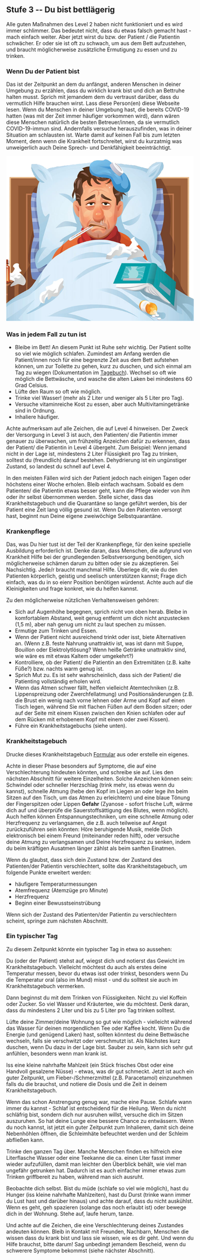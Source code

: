 ## Stufe 3 -- Du bist bettlägerig

Alle guten Maßnahmen des Level 2 haben nicht funktioniert und es wird immer schlimmer. Das bedeutet nicht, dass du etwas falsch gemacht hast - mach einfach weiter. Aber jetzt wirst du bzw. der Patient / die Patientin schwächer. Er oder sie ist oft zu schwach, um aus dem Bett aufzustehen, und braucht möglicherweise zusätzliche Ermutigung zu essen und zu trinken.

### Wenn Du der Patient bist

Das ist der Zeitpunkt an dem du anfängst, anderen Menschen in deiner Umgebung zu erzählen, dass du wirklich krank bist und dich an Bettruhe halten musst. Sprich mit jemandem dem du vertraust darüber, dass du vermutlich Hilfe brauchen wirst. Lass diese Person(en) diese Webseite lesen. Wenn du Menschen in deiner Umgebung hast, die bereits COVID-19 hatten (was mit der Zeit immer häufiger vorkommen wird), dann wären diese Menschen natürlich die besten Betreuer/innen, da sie vermutlich COVID-19-immun sind. Andernfalls versuche herauszufinden, was in deiner Situation am schlausten ist. Warte damit auf keinen Fall bis zum letzten Moment, denn wenn die Krankheit fortschreitet, wirst du kurzatmig was unweigerlich auch Deine Sprech- und Denkfähigkeit beeinträchtigt.

![](/images/sick-in-bed.png)

### Was in jedem Fall zu tun ist

* Bleibe im Bett! An diesem Punkt ist Ruhe sehr wichtig. Der Patient sollte so viel wie möglich schlafen. Zumindest am Anfang werden die Patient/innen noch für eine begrenzte Zeit aus dem Bett aufstehen können, um zur Toilette zu gehen, kurz zu duschen, und sich einmal am Tag zu wiegen (Dokumentation im [Tagebuch](/images/covid-diary.pdf)). Wechsel so oft wie möglich die Bettwäsche, und wasche die alten Laken bei mindestens 60 Grad Celsius.
* Lüfte den Raum so oft wie möglich.
* Trinke viel Wasser! (mehr als 2 Liter und weniger als 5 Liter pro Tag).
* Versuche vitaminreiche Kost zu essen, aber auch Multivitamingetränke sind in Ordnung.
* Inhaliere häufiger.

Achte aufmerksam auf alle Zeichen, die auf Level 4 hinweisen. Der Zweck der Versorgung in Level 3 ist auch, den Patienten/ die Patientin immer genauer zu überwachen, um frühzeitig Anzeichen dafür zu erkennen, dass der Patient/ die Patientin in Level 4 übergeht. Zum Beispiel: Wenn jemand nicht in der Lage ist, mindestens 2 Liter Flüssigkeit pro Tag zu trinken, solltest du (freundlich) darauf bestehen. Dehydrierung ist ein ungünstiger Zustand, so landest du schnell auf Level 4.

In den meisten Fällen wird sich der Patient jedoch nach einigen Tagen oder höchstens einer Woche erholen. Bleib einfach wachsam. Sobald es dem Patienten/ die Patientin etwas besser geht, kann die Pflege wieder von ihm oder ihr selbst übernommen werden. Stelle sicher, dass das Krankheitstagebuch und die Quarantäne so lange geführt werden, bis der Patient eine Zeit lang völlig gesund ist. Wenn Du den Patienten versorgt hast, beginnt nun Deine eigene zweiwöchige Selbstquarantäne.

### Krankenpflege

Das, was Du hier tust ist der Teil der Krankenpflege, für den keine spezielle Ausbildung erforderlich ist. Denke daran, dass Menschen, die aufgrund von Krankheit Hilfe bei der grundlegenden Selbstversorgung benötigen, sich möglicherweise schämen darum zu bitten oder sie zu akzeptieren. Sei Nachsichtig. Jede/r braucht manchmal Hilfe. Überlege dir, wie du den Patienten körperlich, geistig und seelisch unterstützen kannst; Frage dich einfach, was du in so eienr Position benötigen würdenst. Achte auch auf die Kleinigkeiten und frage konkret, wie du helfen kannst.

Zu den möglicherweise nützlichen Verhaltensweisen gehören:
* Sich auf Augenhöhe begegnen, sprich nicht von oben herab. Bleibe in komfortablem Abstand, weit genug entfernt um dich nicht anzustecken (1,5 m), aber nah genug um nicht zu laut spechen zu müssen.
* Ermutige zum Trinken und Essen.
* Wenn der Patient nicht ausreichend trinkt oder isst, biete Alternativen an. (Wenn z.B. feste Nahrung unattraktiv ist, was ist dann mit Suppe, Bouillon oder Elektrolytlösung? Wenn heiße Getränke unattraktiv sind, wie wäre es mit etwas Kaltem oder umgekehrt?)
* Kontrolliere, ob der Patient/ die Patientin an den Extremitäten (z.B. kalte Füße?) bzw. nachts warm genug ist.
* Sprich Mut zu. Es ist sehr wahrscheinlich, dass sich der Patient/ die Patienting vollständig erholen wird.
* Wenn das Atmen schwer fällt, helfen vielleicht Atemtechniken (z.B. Lippenspreizung oder Zwerchfellatmung) und Positionsänderungen (z.B. die Brust ein wenig nach vorne lehnen oder Arme und Kopf auf einen Tisch legen, während Sie mit flachen Füßen auf dem Boden sitzen; oder auf der Seite mit einem Kissen zwischen den Knien schlafen oder auf dem Rücken mit erhobenem Kopf mit einem oder zwei Kissen).
* Führe ein Krankheitstagebuchs (siehe unten).


### Krankheitstagebuch

Drucke dieses Krankheitstagebuch [Formular](/images/covid-diary.pdf) aus oder erstelle ein eigenes.

Achte in dieser Phase besonders auf Symptome, die auf eine Verschlechterung hindeuten könnten, und schreibe sie auf. Lies den nächsten Abschnitt für weitere Einzelheiten. Solche Anzeichen können sein: Schwindel oder schneller Herzschlag (trink mehr, iss etwas wenn du kannst), schnelle Atmung (hebe den Kopf im Liegen an oder lege ihn beim Sitzen auf den Tisch, um das Atmen zu erleichtern) und eine blaue Tönung der Fingerspitzen oder Lippen  **Gefahr** (Zyanose - sofort frische Luft, wärme dich auf und überprüfe die Sauerstoffsättigung des Blutes, wenn möglich). Auch helfen können Entspannungstechniken, um eine schnelle Atmung oder Herzfrequenz zu verlangsamen, die z.B. auch teilweise auf Angst zurückzuführen sein könnten: Höre beruhigende Musik, melde Dich elektronisch bei einem Freund (miteinander reden hilft), oder versuche deine Atmung zu verlangsamen und Deine Herzfrequenz zu senken, indem du beim kräftigen Ausatmen länger zählst als beim sanften Einatmen.

Wenn du glaubst, dass sich dein Zustand bzw. der Zustand des Patienten/der Patientin verschlechtert, sollte das Krankheitstagebuch, um folgende Punkte erweitert werden:
- häufigere Temperaturmessungen
- Atemfrequenz (Atemzüge pro Minute)
- Herzfrequenz
- Beginn einer Bewusstseinstrübung

Wenn sich der Zustand des Patienten/der Patientin zu verschlechtern scheint, springe zum nächsten Abschnitt.

### Ein typischer Tag

Zu diesem Zeitpunkt könnte ein typischer Tag in etwa so aussehen:

Du (oder der Patient) stehst auf, wiegst dich und notierst das Gewicht im Krankheitstagebuch. Vielleicht möchtest du auch als erstes deine Temperatur messen, bevor du etwas isst oder trinkst, besonders wenn Du die Temperatur oral (also im Mund) misst - und du solltest sie auch im Krankheitstagebuch vermerken.

Dann beginnst du mit dem Trinken von Flüssigkeiten. Nicht zu viel Koffein oder Zucker. So viel Wasser und Kräutertee, wie du möchtest. Denk daran, dass du mindestens 2 Liter und bis zu 5 Liter pro Tag trinken solltest.

Lüfte deine Zimmer/deine Wohnung so gut wie möglich - vielleicht während das Wasser für deinen morgendlichen Tee oder Kaffee kocht.  Wenn Du die Energie (und genügend Laken) hast, sollten könntest du deine Bettwäsche  wechseln, falls sie verschwitzt oder verschmutzt ist. Als Nächstes kurz duschen, wenn Du dazu in der Lage bist. Sauber zu sein, kann sich sehr gut anfühlen, besonders wenn man krank ist.

Iss eine kleine nahrhafte Mahlzeit (ein Stück frisches Obst oder eine Handvoll gesalzene Nüsse) - etwas, was dir gut schmeckt. Jetzt ist auch ein guter Zeitpunkt, um Fieber-/Schmerzmittel (z.B. Paracetamol) einzunehmen falls du die brauchst, und notiere  die Dosis und die Zeit in deinem Krankheitstagebuch.

Wenn das schon Anstrengung genug war, mache eine Pause. Schlafe wann immer du kannst - Schlaf ist entscheidend für die Heilung. Wenn du nicht schläfrig bist, sondern dich nur ausruhen willst, versuche dich im Sitzen auszuruhen. So hat deine Lunge eine bessere Chance zu entwässern. Wenn du noch kannst, ist jetzt ein guter Zeitpunkt zum Inhalieren, damit sich deine Nebenhöhlen öffnen, die Schleimhäte befeuchtet werden und der Schleim abfließen kann.

Trinke den ganzen Tag über. Manche Menschen finden es hilfreich eine Literflasche Wasser oder eine Teekanne die ca. einen Liter fasst immer wieder aufzufüllen, damit man leichter den Überblick behält, wie viel man ungefähr getrunken hat. Dadurch ist es auch einfacher immer etwas zum Trinken griffbereit zu haben, während man sich ausruht.

Beobachte dich selbst. Bist du müde (schlafe so viel wie möglich), hast du Hunger (iss kleine nahrhafte Mahlzeiten), hast du Durst (trinke wann immer du Lust hast und darüber hinaus) und achte darauf, dass du nicht auskühlst. Wenn es geht, geh spazieren (solange das noch erlaubt ist) oder bewege dich in der Wohnung. Stehe auf, laufe herum, tanze.

Und achte auf die Zeichen, die eine Verschlechterung deines Zustandes andeuten können. Bleib in Kontakt mit Freunden, Nachbarn, Menschen die wissen dass du krank bist und lass sie wissen, wie es dir geht. Und wenn du Hilfe brauchst, bitte darum! Sag unbedingt jemandem Bescheid, wenn du schwerere Symptome bekommst (siehe nächster Abschnitt).
